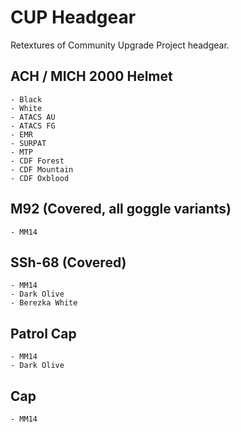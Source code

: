 # CUP Headgear
Retextures of Community Upgrade Project headgear.

## ACH / MICH 2000 Helmet
	- Black
	- White
	- ATACS AU
	- ATACS FG
	- EMR
	- SURPAT
	- MTP
	- CDF Forest
	- CDF Mountain
	- CDF Oxblood

## M92 (Covered, all goggle variants)
    - MM14

## SSh-68 (Covered)
	- MM14 
	- Dark Olive
	- Berezka White

## Patrol Cap
	- MM14
	- Dark Olive

## Cap
	- MM14
